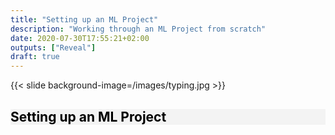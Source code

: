```yaml
---
title: "Setting up an ML Project"
description: "Working through an ML Project from scratch"
date: 2020-07-30T17:55:21+02:00
outputs: ["Reveal"]
draft: true
---
```


{{< slide background-image=/images/typing.jpg >}}

<section style="background-color: #f2f2f2cf">
    <h1 style="color: black">Setting up an ML Project</h1>
</section>